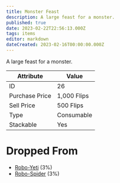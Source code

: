 ```yaml
---
title: Monster Feast
description: A large feast for a monster.
published: true
date: 2023-02-22T22:56:13.000Z
tags: items
editor: markdown
dateCreated: 2023-02-16T00:00:00.000Z
---
```


A large feast for a monster.

|Attribute|Value|
|-|-|
|ID|26|
|Purchase Price|1,000 Flips|
|Sell Price|500 Flips|
|Type|Consumable|
|Stackable|Yes|


# Dropped From
 * [Robo-Yeti](/monsters/robo-yeti.md) (3%)
 * [Robo-Spider](/monsters/robo-spider.md) (3%)
